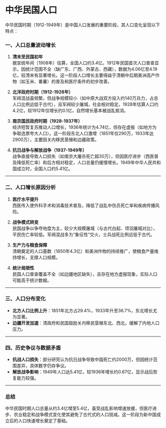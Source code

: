 # 中华民国人口

中华民国时期（1912-1949年）是中国人口发展的重要阶段，其人口变化呈现以下特点：

### 一、人口总量波动增长
1. **清末至民国初年**  
   据宣统年间（1908年）估算，全国人口约3.4亿。1912年民国首次人口普查显示，因统计范围不全（缺广东、广西、外蒙古、西藏），数据为4.06亿至4.19亿，较清末有显著增长。这一阶段人口增长主要得益于清朝中后期美洲高产作物（如玉米、番薯）的普及和医疗条件的初步改善。

2. **北洋政府时期（1912-1928年）**  
   军阀混战虽频繁，但战争规模较小（如中原大战双方投入约140万兵力，占总人口比例远低于古代），且军阀较少屠城，社会相对稳定。1928年估算人口约4.2亿，较1912年仅增长约0.1亿，自然增长基本被战乱抵消。

3. **南京国民政府时期（1928-1937年）**  
   经济短暂复苏推动人口增长，1936年统计为4.74亿，但存在虚报（如地方为争取选票夸大人口）。这一阶段东北人口激增（1851年仅290万，1933年达2900万），主要因关内移民垦殖和边疆政策。

4. **抗日战争与解放战争（1937-1949年）**  
   战争直接导致人口损失（如南京大屠杀死亡超30万），但因医疗进步（西医普及降低死亡率）和后方相对稳定，人口总量仍缓慢增长。1949年中华人民共和国成立时，全国人口约5.41亿。

---

### 二、人口增长原因分析
1. **医疗水平提升**  
   西医传入使外科手术和消毒技术普及，降低了战乱中伤员死亡率和疾病传播风险。

2. **战争模式转变**  
   民国战争以争夺地盘为主，较少大规模屠城（与古代白起、项羽屠城对比），平民伤亡率较低。军阀混战多为“象征性”交火，士兵战死比例远低于古代。

3. **生产力与粮食保障**  
   清朝奠定的人口基数（1850年4.3亿）和美洲作物的持续推广，使粮食产量维持增长，支撑人口规模。

4. **统计局限性**  
   民国人口普查覆盖不全（如边疆地区缺失），且存在地方虚报现象，实际人口可能高于统计数据。

---

### 三、人口分布变化
- **北方人口比例上升**：1851年北方占29.4%，1933年升至36.7%，东北增长尤为显著。
- **边疆开发加速**：清政府和民国鼓励关内移民垦殖东北、西北，缓解了内地人口压力。

---

### 四、历史争议与数据矛盾
- **抗战人口损失**：部分研究认为抗日战争导致中国死亡约2000万，但因统计范围差异，具体数字仍存争议。
- **解放战争影响**：1949年人口达5.41亿，较1936年增长约0.67亿，显示战后恢复能力较强。

---

### 总结
中华民国时期人口总量从约3.4亿增至5.4亿，虽受战乱影响增速放缓，但医疗进步、农业稳定和战争模式变化使其避免了古代式的人口锐减。这一阶段为新中国成立后的人口快速增长奠定了基础。
